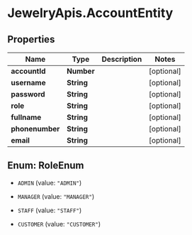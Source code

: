 # JewelryApis.AccountEntity

## Properties

Name | Type | Description | Notes
------------ | ------------- | ------------- | -------------
**accountId** | **Number** |  | [optional] 
**username** | **String** |  | [optional] 
**password** | **String** |  | [optional] 
**role** | **String** |  | [optional] 
**fullname** | **String** |  | [optional] 
**phonenumber** | **String** |  | [optional] 
**email** | **String** |  | [optional] 



## Enum: RoleEnum


* `ADMIN` (value: `"ADMIN"`)

* `MANAGER` (value: `"MANAGER"`)

* `STAFF` (value: `"STAFF"`)

* `CUSTOMER` (value: `"CUSTOMER"`)




